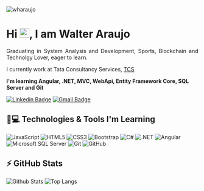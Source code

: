 <!--
**wharaujo/wharaujo** is a ✨ _special_ ✨ repository because its `README.md` (this file) appears on your GitHub profile.

Here are some ideas to get you started:

- 🔭 I’m currently working on ...
- 🌱 I’m currently learning ...
- 👯 I’m looking to collaborate on ...
- 🤔 I’m looking for help with ...
- 💬 Ask me about ...
- 📫 How to reach me: ...
- 😄 Pronouns: ...
- ⚡ Fun fact: ...
-->

<p align="left"><img src="https://komarev.com/ghpvc/?username=wharaujo" alt="wharaujo" /></p>


<h1 align = "justify"> Hi <img src="https://media.giphy.com/media/hvRJCLFzcasrR4ia7z/giphy.gif" width="25px">, I am Walter Araujo</h1>
<p align = "justify">
Graduating in System Analysis and Development, Sports, Blockchain and Technolgy Lover, eager to learn.</p>

I currently work at Tata Consultancy Services, [TCS](https://www.tcs.com)

**I'm learning Angular, .NET, MVC, WebApi, Entity Framework Core, SQL Server and Git**


[![Linkedin Badge](https://img.shields.io/badge/-wharaujo-blue?style=flat-square&logo=Linkedin&logoColor=white&link=https://www.linkedin.com/in/wharaujo/)](https://www.linkedin.com/in/wharaujo/)
[![Gmail Badge](https://img.shields.io/badge/-henrialqui@gmail.com-c14438?style=flat-square&logo=Gmail&logoColor=white&link=mailto:henrialqui@gmail.com)](mailto:henrialqui@gmail.com)

## 🚀💻 Technologies & Tools I'm Learning 

![JavaScript](https://img.shields.io/badge/-JavaScript-black?style=flat-square&logo=javascript)
![HTML5](https://img.shields.io/badge/-HTML5-E34F26?style=flat-square&logo=html5&logoColor=white)
![CSS3](https://img.shields.io/badge/-CSS3-1572B6?style=flat-square&logo=css3)
![Bootstrap](https://img.shields.io/badge/-Bootstrap-563D7C?style=flat-square&logo=bootstrap)
![C#](https://img.shields.io/badge/C%23-239120?style=for-the-badge&logo=c-sharp&logoColor=white)
![.NET](https://img.shields.io/badge/.NET-5C2D91?style=for-the-badge&logo=.net&logoColor=white)
![Angular](https://img.shields.io/badge/Angular-DD0031?style=for-the-badge&logo=angular&logoColor=white)
![Microsoft SQL Server](https://img.shields.io/badge/Microsoft%20SQL%20Sever-CC2927?style=for-the-badge&logo=microsoft%20sql%20server&logoColor=white)
![Git](https://img.shields.io/badge/-Git-black?style=flat-square&logo=git)
![GitHub](https://img.shields.io/badge/-GitHub-181717?style=flat-square&logo=github)

## ⚡ GitHub Stats

![Github Stats](https://github-readme-stats.vercel.app/api?username=wharaujo&show_icons=true&count_private=true&show_icons=true&include_all_commits=true)
![Top Langs](https://github-readme-stats.vercel.app/api/top-langs/?username=wharaujo&hide=TeX&layout=compact)




